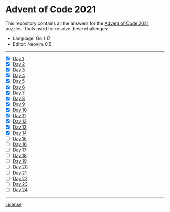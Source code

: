 # Advent of Code 2021

This repository contains all the answers for the [Advent of Code 2021](https://adventofcode.com/2021) puzzles.
Tools used for resolve these challenges:

- Language: Go 1.17
- Editor: Neovim 0.5

---

- [x] [Day 1](challenges/day-01/)
- [x] [Day 2](challenges/day-02/)
- [x] [Day 3](challenges/day-03/)
- [x] [Day 4](challenges/day-04/)
- [x] [Day 5](challenges/day-05/)
- [x] [Day 6](challenges/day-06/)
- [x] [Day 7](challenges/day-07/)
- [x] [Day 8](challenges/day-08/)
- [x] [Day 9](challenges/day-09/)
- [x] [Day 10](challenges/day-10)
- [x] [Day 11](challenges/day-11)
- [x] [Day 12](challenges/day-12)
- [x] [Day 13](challenges/day-13)
- [x] [Day 14](challenges/day-14)
- [ ] [Day 15](challenges/day-15)
- [ ] [Day 16](challenges/day-16)
- [ ] [Day 17](challenges/day-17)
- [ ] [Day 18](challenges/day-18)
- [ ] [Day 19](challenges/day-19)
- [ ] [Day 20](challenges/day-20)
- [ ] [Day 21](challenges/day-21)
- [ ] [Day 22](challenges/day-22)
- [ ] [Day 23](challenges/day-23)
- [ ] [Day 24](challenges/day-24)

---

[License](LICENSE)
